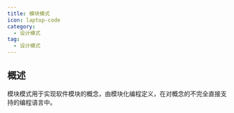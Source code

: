 ```yaml
---
title: 模块模式
icon: laptop-code
category:
  - 设计模式
tag:
  - 设计模式
---
```


## 概述

模块模式用于实现软件模块的概念，由模块化编程定义，在对概念的不完全直接支持的编程语言中。